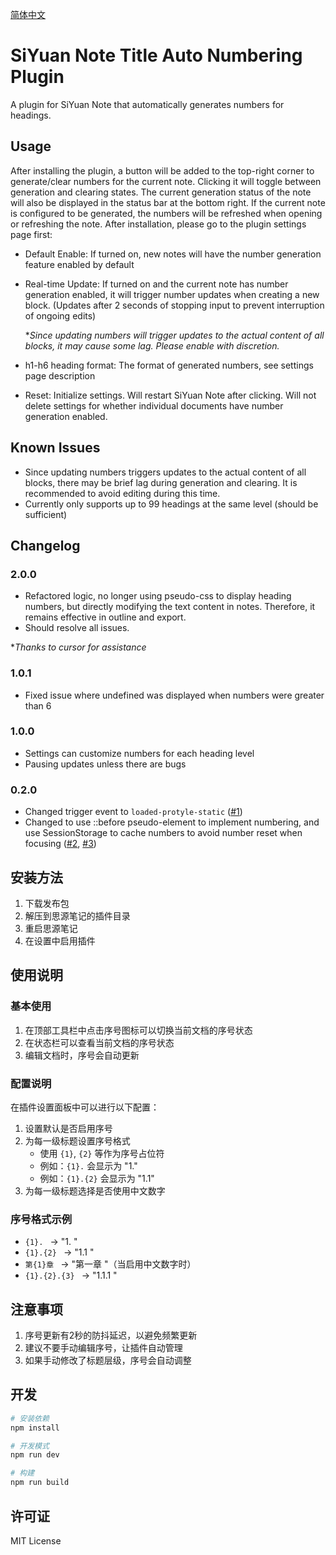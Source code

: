[简体中文](https://github.com/dale0525/siyuan-auto-seq-number//blob/main/README_zh_CN.md)

# SiYuan Note Title Auto Numbering Plugin
A plugin for SiYuan Note that automatically generates numbers for headings.

## Usage
After installing the plugin, a button will be added to the top-right corner to generate/clear numbers for the current note. Clicking it will toggle between generation and clearing states. The current generation status of the note will also be displayed in the status bar at the bottom right.
If the current note is configured to be generated, the numbers will be refreshed when opening or refreshing the note.
After installation, please go to the plugin settings page first:
- Default Enable: If turned on, new notes will have the number generation feature enabled by default
- Real-time Update: If turned on and the current note has number generation enabled, it will trigger number updates when creating a new block. (Updates after 2 seconds of stopping input to prevent interruption of ongoing edits)

  **Since updating numbers will trigger updates to the actual content of all blocks, it may cause some lag. Please enable with discretion.*
- h1-h6 heading format: The format of generated numbers, see settings page description
- Reset: Initialize settings. Will restart SiYuan Note after clicking. Will not delete settings for whether individual documents have number generation enabled.

## Known Issues
- Since updating numbers triggers updates to the actual content of all blocks, there may be brief lag during generation and clearing. It is recommended to avoid editing during this time.
- Currently only supports up to 99 headings at the same level (should be sufficient)

## Changelog
### 2.0.0
- Refactored logic, no longer using pseudo-css to display heading numbers, but directly modifying the text content in notes. Therefore, it remains effective in outline and export.
- Should resolve all issues.

**Thanks to cursor for assistance*

### 1.0.1
- Fixed issue where undefined was displayed when numbers were greater than 6

### 1.0.0
- Settings can customize numbers for each heading level
- Pausing updates unless there are bugs

### 0.2.0
- Changed trigger event to `loaded-protyle-static` ([#1](https://github.com/dale0525/siyuan-auto-seq-number/issues/1))
- Changed to use ::before pseudo-element to implement numbering, and use SessionStorage to cache numbers to avoid number reset when focusing ([#2](https://github.com/dale0525/siyuan-auto-seq-number/issues/2), [#3](https://github.com/dale0525/siyuan-auto-seq-number/issues/3))

## 安装方法

1. 下载发布包
2. 解压到思源笔记的插件目录
3. 重启思源笔记
4. 在设置中启用插件

## 使用说明

### 基本使用

1. 在顶部工具栏中点击序号图标可以切换当前文档的序号状态
2. 在状态栏可以查看当前文档的序号状态
3. 编辑文档时，序号会自动更新

### 配置说明

在插件设置面板中可以进行以下配置：

1. 设置默认是否启用序号
2. 为每一级标题设置序号格式
   - 使用 `{1}`, `{2}` 等作为序号占位符
   - 例如：`{1}.` 会显示为 "1."
   - 例如：`{1}.{2}` 会显示为 "1.1"
3. 为每一级标题选择是否使用中文数字

### 序号格式示例

- `{1}. ` → "1. "
- `{1}.{2} ` → "1.1 "
- `第{1}章 ` → "第一章 "（当启用中文数字时）
- `{1}.{2}.{3} ` → "1.1.1 "

## 注意事项

1. 序号更新有2秒的防抖延迟，以避免频繁更新
2. 建议不要手动编辑序号，让插件自动管理
3. 如果手动修改了标题层级，序号会自动调整

## 开发

```bash
# 安装依赖
npm install

# 开发模式
npm run dev

# 构建
npm run build
```

## 许可证

MIT License